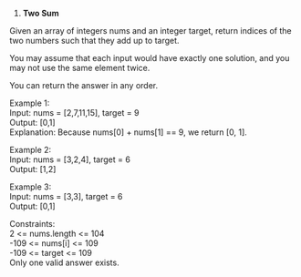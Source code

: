 1. **Two Sum**

Given an array of integers nums and an integer target, return indices of the two numbers such that they add up to target.<br>

You may assume that each input would have exactly one solution, and you may not use the same element twice.<br>

You can return the answer in any order.<br>

Example 1:<br>
Input: nums = [2,7,11,15], target = 9<br>
Output: [0,1]<br>
Explanation: Because nums[0] + nums[1] == 9, we return [0, 1].<br>

Example 2:<br>
Input: nums = [3,2,4], target = 6<br>
Output: [1,2]<br>

Example 3:<br>
Input: nums = [3,3], target = 6<br>
Output: [0,1]<br>

Constraints:<br>
2 <= nums.length <= 104<br>
-109 <= nums[i] <= 109<br>
-109 <= target <= 109<br>
Only one valid answer exists.
